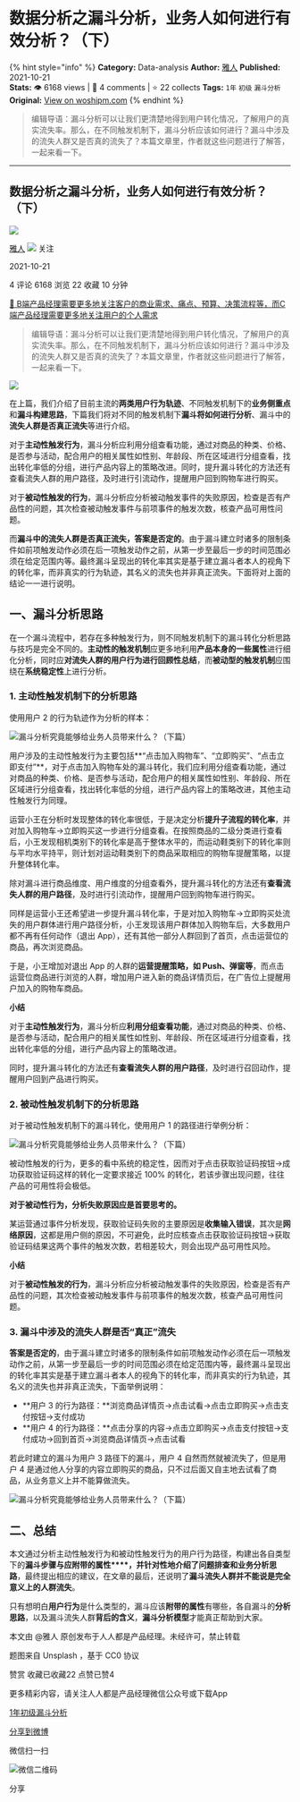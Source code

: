 # 数据分析之漏斗分析，业务人如何进行有效分析？（下）
{% hint style="info" %}
**Category:** Data-analysis
**Author:** [雅人](https://www.woshipm.com/u/690009)
**Published:** 2021-10-21  
**Stats:** 👁️ 6168 views | 💬 4 comments | ⭐ 22 collects
**Tags:** `1年` `初级` `漏斗分析`
**Original:** [View on woshipm.com](https://www.woshipm.com/data-analysis/5184036.html)
{% endhint %}
> 编辑导语：漏斗分析可以让我们更清楚地得到用户转化情况，了解用户的真实流失率。那么，在不同触发机制下，漏斗分析应该如何进行？漏斗中涉及的流失人群又是否真的流失了？本篇文章里，作者就这些问题进行了解答，一起来看一下。

---

## 数据分析之漏斗分析，业务人如何进行有效分析？（下）

[![](https://image.woshipm.com/wp-files/2018/07/VQAfTUtCsGNLBOhcvIVH.jpeg!/both/72x72)](https://www.woshipm.com/u/690009)

[雅人](https://www.woshipm.com/u/690009) ![](https://static.woshipm.com/tag/1101_1@2x.png) 关注

2021-10-21

4 评论 6168 浏览 22 收藏 10 分钟

[🔗 B端产品经理需要更多地关注客户的商业需求、痛点、预算、决策流程等，而C端产品经理需要更多地关注用户的个人需求](https://ke.qidianla.com/courses/bcpm)

> 编辑导语：漏斗分析可以让我们更清楚地得到用户转化情况，了解用户的真实流失率。那么，在不同触发机制下，漏斗分析应该如何进行？漏斗中涉及的流失人群又是否真的流失了？本篇文章里，作者就这些问题进行了解答，一起来看一下。

![](https://image.woshipm.com/wp-files/2021/10/6DSHiCSRtIMFWLcpuC93.jpg)

在上篇，我们介绍了目前主流的**两类用户行为轨迹**、不同触发机制下的**业务侧重点**和**漏斗构建思路**，下篇我们将对不同的触发机制下**漏斗将如何进行分析**、漏斗中的**流失人群是否真正流失**等进行介绍。

对于**主动性触发行为**，漏斗分析应利用分组查看功能，通过对商品的种类、价格、是否参与活动，配合用户的相关属性如性别、年龄段、所在区域进行分组查看，找出转化率低的分组，进行产品内容上的策略改进。同时，提升漏斗转化的方法还有查看流失人群的用户路径，及时进行引流动作，提醒用户回到购物车进行购买。

对于**被动性触发的行为**，漏斗分析应分析被动触发事件的失败原因，检查是否有产品性的问题，其次检查被动触发事件与前项事件的触发次数，核查产品可用性问题。

而**漏斗中的流失人群是否真正流失，答案是否定的**。由于漏斗建立时诸多的限制条件如前项触发动作必须在后一项触发动作之前，从第一步至最后一步的时间范围必须在给定范围内等。最终漏斗呈现出的转化率其实是基于建立漏斗者本人的视角下的转化率，而非真实的行为轨迹，其名义的流失也并非真正流失。下面将对上面的结论一一进行说明。

## 一、漏斗分析思路

在一个漏斗流程中，若存在多种触发行为，则不同触发机制下的漏斗转化分析思路与技巧是完全不同的。**主动性的触发机制**应更多地利用**产品本身的一些属性**进行细化分析，同时应**对流失人群的用户行为进行回顾性总结**，而**被动型的触发机制**应围绕在**系统稳定性**上进行分析。

### 1\. 主动性触发机制下的分析思路

使用用户 2 的行为轨迹作为分析的样本：

![漏斗分析究竟能够给业务人员带来什么？（下篇）](https://image.woshipm.com/wp-files/2021/10/fur5V6EfYNcocMQorkHj.png)

用户涉及的主动性触发行为主要包括**“点击加入购物车”、“立即购买”、“点击立即支付”**，对于点击加入购物车处的漏斗转化，我们应利用分组查看功能，通过对商品的种类、价格、是否参与活动，配合用户的相关属性如性别、年龄段、所在区域进行分组查看，找出转化率低的分组，进行产品内容上的策略改进，其他主动性触发行为同理。

运营小王在分析时发现整体的转化率很低，于是决定分析**提升子流程的转化率**，并对加入购物车→立即购买这一步进行分组查看。在按照商品的二级分类进行查看后，小王发现相机类别下的转化率是高于整体水平的，而运动鞋类别下的转化率则与平均水平持平，则计划对运动鞋类别下的商品采取相应的购物车提醒策略，以提升整体转化率。

除对漏斗进行商品维度、用户维度的分组查看外，提升漏斗转化的方法还有**查看流失人群的用户路径**，及时进行引流动作，提醒用户回到购物车进行购买。

同样是运营小王还希望进一步提升漏斗转化率，于是对加入购物车→立即购买处流失的用户群体进行用户路径分析，小王发现该用户群体加入购物车后，大多数用户都不再有任何动作（退出 App），还有其他一部分人群回到了首页，点击运营位的商品，再次浏览商品。

于是，小王增加对退出 App 的人群的**运营提醒策略，如 Push、弹窗等**，而点击运营位商品进行浏览的人群，增加用户进入新的商品详情页后，在广告位上提醒用户加入的购物车商品。

**小结**

对于**主动性触发行为**，漏斗分析应**利用分组查看功能**，通过对商品的种类、价格、是否参与活动，配合用户的相关属性如性别、年龄段、所在区域进行分组查看，找出转化率低的分组，进行产品内容上的策略改进。

同时，提升漏斗转化的方法还有**查看流失人群的用户路径**，及时进行召回动作，提醒用户回到产品进行购买。

### 2\. 被动性触发机制下的分析思路

对于被动性触发机制下的漏斗转化，使用用户 1 的路径进行举例分析：

![漏斗分析究竟能够给业务人员带来什么？（下篇）](https://image.woshipm.com/wp-files/2021/10/EFxQpjhiDFPA1mZZayek.png)

被动性触发的行为，更多的看中系统的稳定性，因而对于点击获取验证码按钮→成功获取验证码这样的转化一定要求接近 100% 的转化，若该步骤出现问题，往往产品的可用性将会极低。

**对于被动性行为，分析失败原因应是首要思考的。**

某运营通过事件分析发现，获取验证码失败的主要原因是**收集输入错误**，其次是**网络原因**，这都是用户侧的原因，不可避免，此时应核查点击获取验证码按钮→获取验证码结果这两个事件的触发次数，若相差较大，则会出现产品可用性风险。

**小结**

对于**被动性触发的行为**，漏斗分析应分析被动触发事件的失败原因，检查是否有产品性的问题，其次检查被动触发事件与前项事件的触发次数，核查产品可用性问题。

### 3\. 漏斗中涉及的流失人群是否“真正”流失

**答案是否定的**，由于漏斗建立时诸多的限制条件如前项触发动作必须在后一项触发动作之前，从第一步至最后一步的时间范围必须在给定范围内等，最终漏斗呈现出的转化率其实是基于建立漏斗者本人的视角下的转化率，而非真实的行为轨迹，其名义的流失也并非真正流失，下面举例说明：

*   **用户 3 的行为路径：**浏览商品详情页→点击试看→点击立即购买→点击支付按钮→支付成功
*   **用户 4 的行为路径：**点击分享的内容→点击立即购买→点击支付按钮→支付成功→回到首页→浏览商品详情页→点击试看

若此时建立的漏斗为用户 3 路径下的漏斗，用户 4 自然而然就被流失了，但是用户 4 是通过他人分享的内容立即购买的商品，只不过后面又自主地去试看了商品，从业务意义上并不能算做流失。

![漏斗分析究竟能够给业务人员带来什么？（下篇）](https://image.woshipm.com/wp-files/2021/10/lUXwwgrB0Bet9gtUOyLW.jpg)

## 二、总结

本文通过分析主动性触发行为和被动性触发行为的用户行为路径，构建出各自类型下的**漏斗步骤与应附带的属性****，**并针对性地介绍了**问题排查和业务分析思路**，最终提出相应的建议，在文章的最后，还说明了**漏斗流失人群并不能说是完全意义上的人群流失**。

只有想明白**用户行为**是什么类型的，漏斗应该**附带的属性**有哪些，各自漏斗的**分析思路**，以及漏斗流失人群**背后的含义**，**漏斗分析模型**才能真正帮助到大家。

本文由 @雅人 原创发布于人人都是产品经理。未经许可，禁止转载

题图来自 Unsplash ，基于 CC0 协议

赞赏 收藏已收藏22 点赞已赞4

更多精彩内容，请关注人人都是产品经理微信公众号或下载App

[1年](https://www.woshipm.com/tag/1%e5%b9%b4)[初级](https://www.woshipm.com/tag/%e5%88%9d%e7%ba%a7)[漏斗分析](https://www.woshipm.com/tag/%e6%bc%8f%e6%96%97%e5%88%86%e6%9e%90)

[分享到微博](https://service.weibo.com/share/share.php?appkey=2775287854&title=数据分析之漏斗分析，业务人如何进行有效分析？（下）&url=https://www.woshipm.com/data-analysis/5184036.html&pic=https://image.woshipm.com/wp-files/2021/10/6DSHiCSRtIMFWLcpuC93.jpg)

微信扫一扫

![微信二维码](https://api.pwmqr.com/qrcode/create/?url=https://www.woshipm.com/data-analysis/5184036.html)

分享